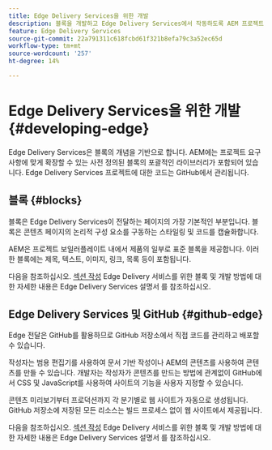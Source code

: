 ```yaml
---
title: Edge Delivery Services을 위한 개발
description: 블록을 개발하고 Edge Delivery Services에서 작동하도록 AEM 프로젝트를 사용자 지정하는 방법을 알아봅니다.
feature: Edge Delivery Services
source-git-commit: 22a791311c618fcbd61f321b8efa79c3a52ec65d
workflow-type: tm+mt
source-wordcount: '257'
ht-degree: 14%

---
```



# Edge Delivery Services을 위한 개발 {#developing-edge}

Edge Delivery Services은 블록의 개념을 기반으로 합니다. AEM에는 프로젝트 요구 사항에 맞게 확장할 수 있는 사전 정의된 블록의 포괄적인 라이브러리가 포함되어 있습니다. Edge Delivery Services 프로젝트에 대한 코드는 GitHub에서 관리됩니다.

## 블록 {#blocks}

블록은 Edge Delivery Services이 전달하는 페이지의 가장 기본적인 부분입니다. 블록은 콘텐츠 페이지의 논리적 구성 요소를 구동하는 스타일링 및 코드를 캡슐화합니다.

AEM은 프로젝트 보일러플레이트 내에서 제품의 일부로 표준 블록을 제공합니다. 이러한 블록에는 제목, 텍스트, 이미지, 링크, 목록 등이 포함됩니다.

다음을 참조하십시오. [섹션 작성](/help/edge/developer/block-collection.md) Edge Delivery 서비스를 위한 블록 및 개발 방법에 대한 자세한 내용은 Edge Delivery Services 설명서 를 참조하십시오.

## Edge Delivery Services 및 GitHub {#github-edge}

Edge 전달은 GitHub를 활용하므로 GitHub 저장소에서 직접 코드를 관리하고 배포할 수 있습니다.

작성자는 범용 편집기를 사용하여 문서 기반 작성이나 AEM의 콘텐츠를 사용하여 콘텐츠를 만들 수 있습니다. 개발자는 작성자가 콘텐츠를 만드는 방법에 관계없이 GitHub에서 CSS 및 JavaScript를 사용하여 사이트의 기능을 사용자 지정할 수 있습니다.

콘텐츠 미리보기부터 프로덕션까지 각 분기별로 웹 사이트가 자동으로 생성됩니다. GitHub 저장소에 저장된 모든 리소스는 빌드 프로세스 없이 웹 사이트에서 제공됩니다.

다음을 참조하십시오. [섹션 작성](/help/edge/developer/block-collection.md) Edge Delivery 서비스를 위한 블록 및 개발 방법에 대한 자세한 내용은 Edge Delivery Services 설명서 를 참조하십시오.
